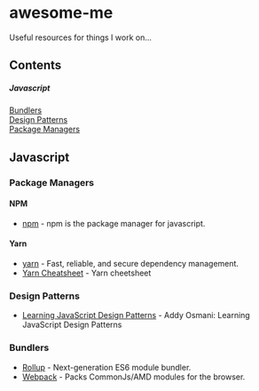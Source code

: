 # awesome-me
Useful resources for things I work on...

## Contents  

##### Javascript  
[Bundlers](#js-bundlers)  
[Design Patterns](#js-design-patterns)  
[Package Managers](#js-package-managers)  

## <a name="js"></a>Javascript

### <a name="js-package-managers"></a> Package Managers

#### NPM
* [npm](https://www.npmjs.com/) - npm is the package manager for javascript.

#### Yarn
* [yarn](https://yarnpkg.com/) - Fast, reliable, and secure dependency management.
* [Yarn Cheatsheet](https://github.com/areai51/yarn-cheatsheet) - Yarn cheetsheet

### <a name="js-design-patterns"></a> Design Patterns

- [Learning JavaScript Design Patterns](https://addyosmani.com/resources/essentialjsdesignpatterns/book/) -  Addy Osmani: Learning JavaScript Design Patterns

### <a name="js-bundlers"></a> Bundlers

* [Rollup](https://github.com/rollup/rollup) - Next-generation ES6 module bundler.
* [Webpack](https://github.com/webpack/webpack) - Packs CommonJs/AMD modules for the browser.



